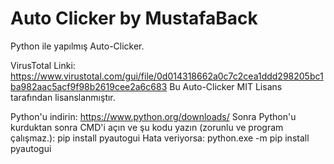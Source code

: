 # Auto Clicker by MustafaBack
Python ile yapılmış Auto-Clicker.

VirusTotal Linki: https://www.virustotal.com/gui/file/0d014318662a0c7c2cea1ddd298205bc1ba982aac5acf9f98b2619cee2a6c683
Bu Auto-Clicker MIT Lisans tarafından lisanslanmıştır.

Python'u indirin: https://www.python.org/downloads/
Sonra Python'u kurduktan sonra CMD'i açın ve şu kodu yazın (zorunlu ve program çalışmaz.):
pip install pyautogui
Hata veriyorsa:
python.exe -m pip install pyautogui
